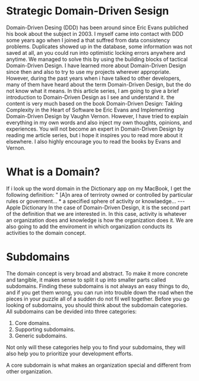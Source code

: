 # Strategic Domain-Driven Sesign
Domain-Driven Desing (DDD) has been around since Eric Evans publiched his book about the subject in 2003. I myself came into contact with DDD some years ago when I joined a that suffred from data consistency problems. Duplicates showed up in the database, some information was not saved at all, an you could run into optimistic locking errors anywhere and anytime. We managed to solve this by using the building blocks of tactical Domain-Driven Design.
I have learned more about Domain-Driven Design since then and also to try to use my projects wherever appropriate. However, during the past years when i have talked to other developers, many of them have heard about the term Domain-Driven Design, but the do not know what it means. In this article series, I am going to give a brief introduction to Domain-Driven Design as I see and understand it. the content is very much based on the book Domain-Driven Design: Takling Complexity in the Heart of Software be Eric Evans and Implementing Domain-Driven Design by Vaughn Vernon. However, I have tried to explain everything in my own words and also inject my own thoughts, opinions, and experiences.
You will not become an expert in Domain-Driven Design by reading me article series, but i hope it inspires you to read more about it elsewhere. I also highly encourage you to read the books by Evans and Vernon.

# What is a Domain?
If i look up the word domain in the Dictionary app on my MacBook, I get the following definition:
" [A]n area of terriroty owned or controlled by particular rules or goverment...
    * a specified sphere of activity or knowlaedge...
--- Apple Dictionary
In the case of Domain-Driven Design, it is the second part of the definition that we are interested in. In this case, activity is whatever an organization does and knowledge is how the organization does it. We are also going to add the enviroment in which organization conducts its activities to the domain concept.

# Subdomains
The domain concept is very broad and abstract. To make it more concrete and tangible, it makes sense to split it up into smaller parts called subdomains. Finding these subdomains is not always an easy things to do, and if you get them wrong, you can run into trouble down the road when the pieces in your puzzle all of a sudden do not fil well together.
Before you go looking of subdomains, you should think about the subdomain categories. All subdomains can be devided into three categories:
1. Core domains.
2. Supporting subdomains.
3. Generic subdomains.

Not only will these categories help you to find your subdomains, they will also help you to prioritize your development efforts.

A core subdomain is what makes an organization special and different from other organization. 